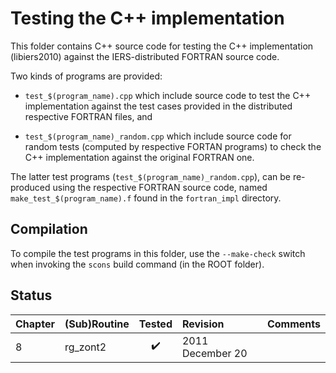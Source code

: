 # Testing the C++ implementation

This folder contains C++ source code for testing the C++ implementation 
(libiers2010) against the IERS-distributed FORTRAN source code.

Two kinds of programs are provided:
  * `test_$(program_name).cpp` which include source code to test the C++ 
    implementation against the test cases provided in the distributed 
    respective FORTRAN files, and

  * `test_$(program_name)_random.cpp` which include source code for random 
    tests (computed by respective FORTAN programs) to check the C++ 
    implementation against the original FORTRAN one.

The latter test programs (`test_$(program_name)_random.cpp`), can be 
re-produced using the respective FORTRAN source code, named 
`make_test_$(program_name).f` found in the `fortran_impl` directory.

## Compilation

To compile the test programs in this folder, use the `--make-check` switch 
when invoking the `scons` build command (in the ROOT folder).

## Status

| Chapter | (Sub)Routine | Tested | Revision         | Comments |
|:--------|:-------------|:------:|:-----------------|:---------|
| 8       | rg_zont2     | :heavy_check_mark:  | 2011 December 20 |          |
